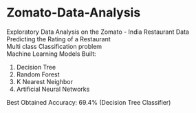 # Zomato-Data-Analysis
Exploratory Data Analysis on the Zomato - India Restaurant Data   
Predicting the Rating of a Restaurant   
Multi class Classification problem    
Machine Learning Models Built:
  1. Decision Tree
  2. Random Forest
  3. K Nearest Neighbor
  4. Artificial Neural Networks
  
Best Obtained Accuracy: 69.4% (Decision Tree Classifier)

